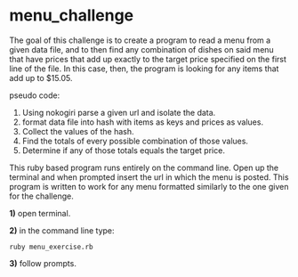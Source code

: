 # menu_challenge


The goal of this challenge is to create a program to read a menu from a given data file, and to then find any combination of dishes on said menu that have prices that add up exactly to the target price specified on the first line of the file. In this case, then, the program is looking for any items that add up to $15.05.

pseudo code:

1) Using nokogiri parse a given url and isolate the data. 
1) format data file into hash with items as keys and prices as values.  
2) Collect the values of the hash.
3) Find the totals of every possible combination of those values.
4) Determine if any of those totals equals the target price.

This ruby based program runs entirely on the command line. Open up the terminal and when prompted insert the url in which the menu is posted. This program is written to work for any menu formatted similarly to the one given for the challenge. 

**1)** open terminal. 

**2)** in the command line type:

```
ruby menu_exercise.rb
```

**3)** follow  prompts.
